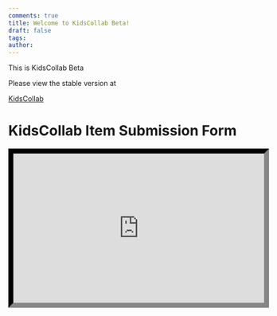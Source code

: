 ```yaml
---
comments: true
title: Welcome to KidsCollab Beta!
draft: false
tags: 
author:
---
```

 
This is KidsCollab Beta

Please view the stable version at 

[KidsCollab](https://sites.google.com/view/kidscollab)

# KidsCollab Item Submission Form

<iframe  src='https://docs.google.com/forms/d/e/1FAIpQLSfsDvKfpNUXUs6h3tyTgPMhFLOixsAuV81mPo9T1VH7yqxiQg/viewform?usp=sf_link' width="400" height="300" style="width: 100%; border: 10px inset #333333;" allow="fullscreen" allowfullscreen name="KidsCollab Item Submission Form" title="KidsCollab Item Submission Form">Loading the form :)</iframe>
